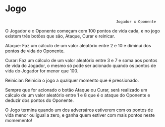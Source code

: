 # Jogo
                                                                                                                        
                                                      Jogador x Oponente
                                                      

O Jogador e o Oponente começam com 100 pontos de vida cada, e no jogo existem três botões que são, Ataque, Curar e reinicar.
  
  Ataque: Faz um cálculo de um valor aleatório entre 2 e 10 e diminui dos pontos de vida do Oponente.
  
  Curar:  Faz um cálculo de um valor aleatório entre 3 e  7 e soma aos pontos de vida do Jogador, o mesmo só pode ser acionado quando os     pontos de vida do Jogador for menor que 100.
  
  Reiniciar: Reinicia o jogo a qualquer momento que é pressionado.

Sempre que for acionado o botão Ataque ou Curar, será realizado um cálculo de um valor aleatório entre 1 e 8 que é o ataque do Oponente
e deduzir dos pontos do Oponente.

O Jogo termina quando um dos adversáros estiverem com os pontos de vida menor ou igual a zero, 
e ganha quem estiver com mais pontos neste momemento!

